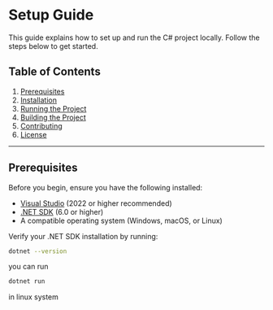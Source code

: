 #  Setup Guide

This guide explains how to set up and run the C# project locally. Follow the steps below to get started.

## Table of Contents

1. [Prerequisites](#prerequisites)
2. [Installation](#installation)
3. [Running the Project](#running-the-project)
4. [Building the Project](#building-the-project)
5. [Contributing](#contributing)
6. [License](#license)

---

## Prerequisites

Before you begin, ensure you have the following installed:

- [Visual Studio](https://visualstudio.microsoft.com/) (2022 or higher recommended)
- [.NET SDK](https://dotnet.microsoft.com/download/dotnet) (6.0 or higher)
- A compatible operating system (Windows, macOS, or Linux)

Verify your .NET SDK installation by running:
```bash
dotnet --version
```
you can run 
```bash
dotnet run
```
in linux system
